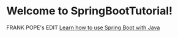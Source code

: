 Welcome to SpringBootTutorial!
==============================
FRANK POPE's EDIT
[Learn how to use Spring Boot with Java](https://github.com/YogoGit/SpringBootTutorial/blob/main/SpringBoot.md)
